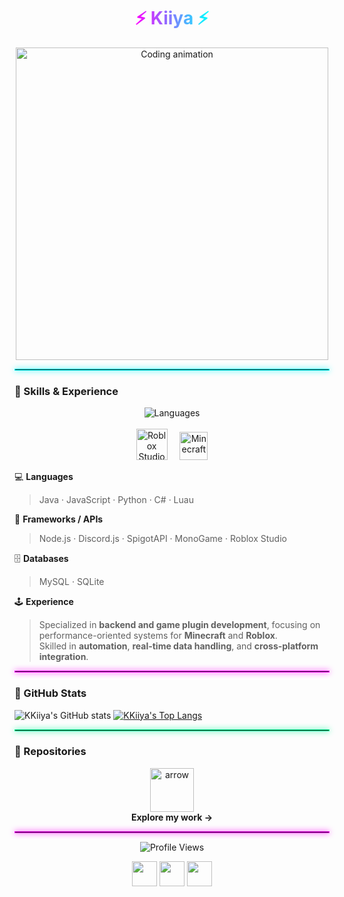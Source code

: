 <h1 align="center">
  <span style="background: linear-gradient(90deg, #ff00ff, #00ffff); -webkit-background-clip: text; -webkit-text-fill-color: transparent;">
    ⚡ Kiiya ⚡
  </span>
</h1>

<p align="center">
  <img src="https://i.imgur.com/qg5Yz3X.gif" width="500" alt="Coding animation">
</p>

<hr style="border: 1px solid #00ffff; box-shadow: 0 0 10px #00ffff;">

### 🧠 Skills & Experience

<p align="center">
  <img src="https://skillicons.dev/icons?i=java,js,py,cs,lua&theme=dark" alt="Languages" /><br><br>
  <img src="https://upload.wikimedia.org/wikipedia/commons/thumb/1/13/Roblox_Studio_Logo_2021.png/128px-Roblox_Studio_Logo_2021.png" height="50" alt="Roblox Studio" />
  &nbsp;&nbsp;&nbsp;
  <img src="https://static.wikia.nocookie.net/minecraft_gamepedia/images/4/48/Minecraft_Logo.svg" height="45" alt="Minecraft" />
</p>

💻 **Languages**  
> Java · JavaScript · Python · C# · Luau  

🧩 **Frameworks / APIs**  
> Node.js · Discord.js · SpigotAPI · MonoGame · Roblox Studio  

🗄️ **Databases**  
> MySQL · SQLite  

🕹️ **Experience**  
> Specialized in **backend and game plugin development**, focusing on performance-oriented systems for **Minecraft** and **Roblox**.  
> Skilled in **automation**, **real-time data handling**, and **cross-platform integration**.

<hr style="border: 1px solid #ff00ff; box-shadow: 0 0 10px #ff00ff;">

### 🌌 GitHub Stats

<p align="center">

![KKiiya's GitHub stats](https://github-readme-stats.vercel.app/api?username=KKiiya&show=reviews,discussions_started,discussions_answered,prs_merged,prs_merged_percentage&theme=monokai)
[![KKiiya's Top Langs](https://github-readme-stats.vercel.app/api/top-langs/?username=KKiiya&layout=pie&theme=monokai)](https://github.com/anuraghazra/github-readme-stats)

</p>

<hr style="border: 1px solid #00ff99; box-shadow: 0 0 10px #00ff99;">

### 🚀 Repositories

<p align="center">
  <a href="https://github.com/KKiiya?tab=repositories">
    <img src="https://i.imgur.com/A6bWGFl.gif" width="70" alt="arrow">
  </a><br>
  <b>Explore my work →</b>
</p>

<hr style="border: 1px solid #ff00ff; box-shadow: 0 0 10px #ff00ff;">

<p align="center">
  <img src="https://komarev.com/ghpvc/?username=KKiiya&style=for-the-badge&color=ff79c6" alt="Profile Views" />
</p>

<p align="center">
  <a href="https://x.com/kkiiya_"><img src="https://skillicons.dev/icons?i=twitter" width="40"/></a>
  <a href="https://discord.com/users/kiiya_"><img src="https://skillicons.dev/icons?i=discord" width="40"/></a>
  <a href="https://github.com/KKiiya"><img src="https://skillicons.dev/icons?i=github" width="40"/></a>
</p>
